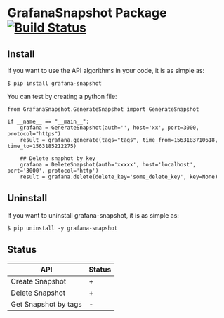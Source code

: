 # GrafanaSnapshot Package [![Build Status](https://travis-ci.com/ascendcorp/GrafanaSnapshot.svg?branch=master)](https://travis-ci.com/ascendcorp/GrafanaSnapshot)


## Install
If you want to use the API algorithms in your code, it is as simple as:

    $ pip install grafana-snapshot

You can test by creating a python file:

```python3
from GrafanaSnapshot.GenerateSnapshot import GenerateSnapshot

if __name__ == "__main__":
    grafana = GenerateSnapshot(auth='', host='xx', port=3000, protocol="https")
    result = grafana.generate(tags="tags", time_from=1563183710618, time_to=1563185212275)

    ## Delete snaphot by key
    grafana = DeleteSnapshot(auth='xxxxx', host='localhost', port='3000', protocol='http')
    result = grafana.delete(delete_key='some_delete_key', key=None)
```



## Uninstall
If you want to uninstall grafana-snapshot, it is as simple as:

    $ pip uninstall -y grafana-snapshot


## Status

| API | Status |
|---|---|
| Create Snapshot | + |
| Delete Snapshot | + |
| Get Snapshot by tags | - |
